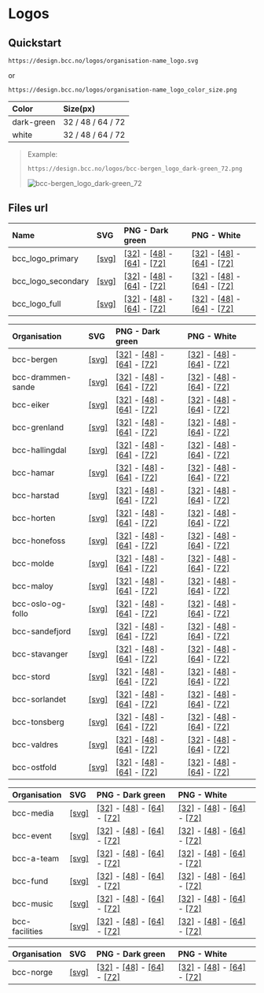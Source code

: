# Logos

## Quickstart

```
https://design.bcc.no/logos/organisation-name_logo.svg
```
or

```
https://design.bcc.no/logos/organisation-name_logo_color_size.png
```

| **Color**  	  | **Size(px)**      	|
|:------------	|:-------------------	|
| dark-green 	  | 32 / 48 / 64 / 72 	|
| white      	  | 32 / 48 / 64 / 72 	|

> Example:
> ```
> https://design.bcc.no/logos/bcc-bergen_logo_dark-green_72.png
> ```
> ![bcc-bergen_logo_dark-green_72](https://design.bcc.no/logos/bcc-bergen_logo_dark-green_72.png "BCC Bergen Logo Dark-green 72px")

## Files url

| **Name**  	        | **SVG**                                                  	        | **PNG - Dark green**                                                                                                                                                                                                                                                                               	                        | **PNG - White**                                                                                                                                                                                                                                                             	                            |
|:------------------	|:---------------------------------------------------------	        |:----------------------------------------------------------------------------------------------------------------------------------------------------------------------------------------------------------------------------------------------------------------------------------------------	                            |:--------------------------------------------------------------------------------------------------------------------------------------------------------------------------------------------------------------------------------------------------------------------------	                            |
| bcc_logo_primary      | [[svg]](https://design.bcc.no/logos/bcc_logo_primary.svg) 	    | [[32]](https://design.bcc.no/logos/bcc_logo_primary_dark-green_32.png) - [[48]](https://design.bcc.no/logos/bcc_logo_primary_dark-green_48.png) - [[64]](https://design.bcc.no/logos/bcc_logo_primary_dark-green_64.png) - [[72]](https://design.bcc.no/logos/bcc_logo_primary_dark-green_72.png) 	                        | [[32]](https://design.bcc.no/logos/bcc_logo_primary_white_32.png) - [[48]](https://design.bcc.no/logos/bcc_logo_primary_white_48.png) - [[64]](https://design.bcc.no/logos/bcc_logo_primary_white_64.png) - [[72]](https://design.bcc.no/logos/bcc_logo_primary_white_72.png) 	                        |
| bcc_logo_secondary   	| [[svg]](https://design.bcc.no/logos/bcc_logo_secondary.svg) 	    | [[32]](https://design.bcc.no/logos/bcc_logo_secondary_dark-green_32.png) - [[48]](https://design.bcc.no/logos/bcc_logo_secondary_dark-green_48.png) - [[64]](https://design.bcc.no/logos/bcc_logo_secondary_dark-green_64.png) - [[72]](https://design.bcc.no/logos/bcc_logo_secondary_dark-green_72.png) 	                | [[32]](https://design.bcc.no/logos/bcc_logo_secondary_white_32.png) - [[48]](https://design.bcc.no/logos/bcc_logo_secondary_white_48.png) - [[64]](https://design.bcc.no/logos/bcc_logo_secondary_white_64.png) - [[72]](https://design.bcc.no/logos/bcc_logo_secondary_white_72.png) 	                |
| bcc_logo_full         | [[svg]](https://design.bcc.no/logos/bcc_logo_full.svg) 	        | [[32]](https://design.bcc.no/logos/bcc_logo_full_dark-green_32.png) - [[48]](https://design.bcc.no/logos/bcc_logo_full_dark-green_48.png) - [[64]](https://design.bcc.no/logos/bcc_logo_full_dark-green_64.png) - [[72]](https://design.bcc.no/logos/bcc_logo_full_dark-green_72.png) 	                                    | [[32]](https://design.bcc.no/logos/bcc_logo_full_white_32.png) - [[48]](https://design.bcc.no/logos/bcc_logo_full_white_48.png) - [[64]](https://design.bcc.no/logos/bcc_logo_full_white_64.png) - [[72]](https://design.bcc.no/logos/bcc_logo_full_white_72.png) 	                                    |       


| **Organisation**  	| **SVG**                                                  	        | **PNG - Dark green**                                                                                                                                                                                                                                                                               	                        | **PNG - White**                                                                                                                                                                                                                                                             	                          |
|:------------------	|:---------------------------------------------------------	        |:----------------------------------------------------------------------------------------------------------------------------------------------------------------------------------------------------------------------------------------------------------------------------------------------	                            |:--------------------------------------------------------------------------------------------------------------------------------------------------------------------------------------------------------------------------------------------------------------------------	                            |
| bcc-bergen        	| [[svg]](https://design.bcc.no/logos/bcc-bergen_logo.svg) 	        | [[32]](https://design.bcc.no/logos/bcc-bergen_logo_dark-green_32.png) - [[48]](https://design.bcc.no/logos/bcc-bergen_logo_dark-green_48.png) - [[64]](https://design.bcc.no/logos/bcc-bergen_logo_dark-green_64.png) - [[72]](https://design.bcc.no/logos/bcc-bergen_logo_dark-green_72.png) 	                            | [[32]](https://design.bcc.no/logos/bcc-bergen_logo_white_32.png) - [[48]](https://design.bcc.no/logos/bcc-bergen_logo_white_48.png) - [[64]](https://design.bcc.no/logos/bcc-bergen_logo_white_64.png) - [[72]](https://design.bcc.no/logos/bcc-bergen_logo_white_72.png) 	                            |
| bcc-drammen-sande 	| [[svg]](https://design.bcc.no/logos/bcc-drammen-sande_logo.svg) 	| [[32]](https://design.bcc.no/logos/bcc-drammen-sande_logo_dark-green_32.png) - [[48]](https://design.bcc.no/logos/bcc-drammen-sande_logo_dark-green_48.png) - [[64]](https://design.bcc.no/logos/bcc-drammen-sande_logo_dark-green_64.png) - [[72]](https://design.bcc.no/logos/bcc-drammen-sande_logo_dark-green_72.png) 	| [[32]](https://design.bcc.no/logos/bcc-drammen-sande_logo_white_32.png) - [[48]](https://design.bcc.no/logos/bcc-drammen-sande_logo_white_48.png) - [[64]](https://design.bcc.no/logos/bcc-drammen-sande_logo_white_64.png) - [[72]](https://design.bcc.no/logos/bcc-drammen-sande_logo_white_72.png) 	|
| bcc-eiker         	| [[svg]](https://design.bcc.no/logos/bcc-eiker_logo.svg) 	        | [[32]](https://design.bcc.no/logos/bcc-eiker_logo_dark-green_32.png) - [[48]](https://design.bcc.no/logos/bcc-eiker_logo_dark-green_48.png) - [[64]](https://design.bcc.no/logos/bcc-eiker_logo_dark-green_64.png) - [[72]](https://design.bcc.no/logos/bcc-eiker_logo_dark-green_72.png) 	                                | [[32]](https://design.bcc.no/logos/bcc-eiker_logo_white_32.png) - [[48]](https://design.bcc.no/logos/bcc-eiker_logo_white_48.png) - [[64]](https://design.bcc.no/logos/bcc-eiker_logo_white_64.png) - [[72]](https://design.bcc.no/logos/bcc-eiker_logo_white_72.png) 	                                |
| bcc-grenland      	| [[svg]](https://design.bcc.no/logos/bcc-grenland_logo.svg) 	      | [[32]](https://design.bcc.no/logos/bcc-grenland_logo_dark-green_32.png) - [[48]](https://design.bcc.no/logos/bcc-grenland_logo_dark-green_48.png) - [[64]](https://design.bcc.no/logos/bcc-grenland_logo_dark-green_64.png) - [[72]](https://design.bcc.no/logos/bcc-grenland_logo_dark-green_72.png) 	                    | [[32]](https://design.bcc.no/logos/bcc-grenland_logo_white_32.png) - [[48]](https://design.bcc.no/logos/bcc-grenland_logo_white_48.png) - [[64]](https://design.bcc.no/logos/bcc-grenland_logo_white_64.png) - [[72]](https://design.bcc.no/logos/bcc-grenland_logo_white_72.png) 	                    |
| bcc-hallingdal    	| [[svg]](https://design.bcc.no/logos/bcc-hallingdal_logo.svg) 	    | [[32]](https://design.bcc.no/logos/bcc-hallingdal_logo_dark-green_32.png) - [[48]](https://design.bcc.no/logos/bcc-hallingdal_logo_dark-green_48.png) - [[64]](https://design.bcc.no/logos/bcc-hallingdal_logo_dark-green_64.png) - [[72]](https://design.bcc.no/logos/bcc-hallingdal_logo_dark-green_72.png) 	            | [[32]](https://design.bcc.no/logos/bcc-hallingdal_logo_white_32.png) - [[48]](https://design.bcc.no/logos/bcc-hallingdal_logo_white_48.png) - [[64]](https://design.bcc.no/logos/bcc-hallingdal_logo_white_64.png) - [[72]](https://design.bcc.no/logos/bcc-hallingdal_logo_white_72.png) 	            |
| bcc-hamar         	| [[svg]](https://design.bcc.no/logos/bcc-hamar_logo.svg) 	        | [[32]](https://design.bcc.no/logos/bcc-hamar_logo_dark-green_32.png) - [[48]](https://design.bcc.no/logos/bcc-hamar_logo_dark-green_48.png) - [[64]](https://design.bcc.no/logos/bcc-hamar_logo_dark-green_64.png) - [[72]](https://design.bcc.no/logos/bcc-hamar_logo_dark-green_72.png) 	                                | [[32]](https://design.bcc.no/logos/bcc-hamar_logo_white_32.png) - [[48]](https://design.bcc.no/logos/bcc-hamar_logo_white_48.png) - [[64]](https://design.bcc.no/logos/bcc-hamar_logo_white_64.png) - [[72]](https://design.bcc.no/logos/bcc-hamar_logo_white_72.png) 	                                |
| bcc-harstad       	| [[svg]](https://design.bcc.no/logos/bcc-harstad_logo.svg) 	      | [[32]](https://design.bcc.no/logos/bcc-harstad_logo_dark-green_32.png) - [[48]](https://design.bcc.no/logos/bcc-harstad_logo_dark-green_48.png) - [[64]](https://design.bcc.no/logos/bcc-harstad_logo_dark-green_64.png) - [[72]](https://design.bcc.no/logos/bcc-harstad_logo_dark-green_72.png) 	                        | [[32]](https://design.bcc.no/logos/bcc-harstad_logo_white_32.png) - [[48]](https://design.bcc.no/logos/bcc-harstad_logo_white_48.png) - [[64]](https://design.bcc.no/logos/bcc-harstad_logo_white_64.png) - [[72]](https://design.bcc.no/logos/bcc-harstad_logo_white_72.png) 	                        |
| bcc-horten        	| [[svg]](https://design.bcc.no/logos/bcc-horten_logo.svg) 	        | [[32]](https://design.bcc.no/logos/bcc-horten_logo_dark-green_32.png) - [[48]](https://design.bcc.no/logos/bcc-horten_logo_dark-green_48.png) - [[64]](https://design.bcc.no/logos/bcc-horten_logo_dark-green_64.png) - [[72]](https://design.bcc.no/logos/bcc-horten_logo_dark-green_72.png) 	                            | [[32]](https://design.bcc.no/logos/bcc-horten_logo_white_32.png) - [[48]](https://design.bcc.no/logos/bcc-horten_logo_white_48.png) - [[64]](https://design.bcc.no/logos/bcc-horten_logo_white_64.png) - [[72]](https://design.bcc.no/logos/bcc-horten_logo_white_72.png) 	                            |
| bcc-honefoss      	| [[svg]](https://design.bcc.no/logos/bcc-honefoss_logo.svg) 	      | [[32]](https://design.bcc.no/logos/bcc-honefoss_logo_dark-green_32.png) - [[48]](https://design.bcc.no/logos/bcc-honefoss_logo_dark-green_48.png) - [[64]](https://design.bcc.no/logos/bcc-honefoss_logo_dark-green_64.png) - [[72]](https://design.bcc.no/logos/bcc-honefoss_logo_dark-green_72.png) 	                    | [[32]](https://design.bcc.no/logos/bcc-honefoss_logo_white_32.png) - [[48]](https://design.bcc.no/logos/bcc-honefoss_logo_white_48.png) - [[64]](https://design.bcc.no/logos/bcc-honefoss_logo_white_64.png) - [[72]](https://design.bcc.no/logos/bcc-honefoss_logo_white_72.png) 	                    |
| bcc-molde         	| [[svg]](https://design.bcc.no/logos/bcc-molde_logo.svg) 	        | [[32]](https://design.bcc.no/logos/bcc-molde_logo_dark-green_32.png) - [[48]](https://design.bcc.no/logos/bcc-molde_logo_dark-green_48.png) - [[64]](https://design.bcc.no/logos/bcc-molde_logo_dark-green_64.png) - [[72]](https://design.bcc.no/logos/bcc-molde_logo_dark-green_72.png) 	                                | [[32]](https://design.bcc.no/logos/bcc-molde_logo_white_32.png) - [[48]](https://design.bcc.no/logos/bcc-molde_logo_white_48.png) - [[64]](https://design.bcc.no/logos/bcc-molde_logo_white_64.png) - [[72]](https://design.bcc.no/logos/bcc-molde_logo_white_72.png) 	                                |
| bcc-maloy         	| [[svg]](https://design.bcc.no/logos/bcc-maloy_logo.svg) 	        | [[32]](https://design.bcc.no/logos/bcc-maloy_logo_dark-green_32.png) - [[48]](https://design.bcc.no/logos/bcc-maloy_logo_dark-green_48.png) - [[64]](https://design.bcc.no/logos/bcc-maloy_logo_dark-green_64.png) - [[72]](https://design.bcc.no/logos/bcc-maloy_logo_dark-green_72.png) 	                                | [[32]](https://design.bcc.no/logos/bcc-maloy_logo_white_32.png) - [[48]](https://design.bcc.no/logos/bcc-maloy_logo_white_48.png) - [[64]](https://design.bcc.no/logos/bcc-maloy_logo_white_64.png) - [[72]](https://design.bcc.no/logos/bcc-maloy_logo_white_72.png) 	                                |
| bcc-oslo-og-follo 	| [[svg]](https://design.bcc.no/logos/bcc-oslo-og-follo_logo.svg) 	| [[32]](https://design.bcc.no/logos/bcc-oslo-og-follo_logo_dark-green_32.png) - [[48]](https://design.bcc.no/logos/bcc-oslo-og-follo_logo_dark-green_48.png) - [[64]](https://design.bcc.no/logos/bcc-oslo-og-follo_logo_dark-green_64.png) - [[72]](https://design.bcc.no/logos/bcc-oslo-og-follo_logo_dark-green_72.png) 	| [[32]](https://design.bcc.no/logos/bcc-oslo-og-follo_logo_white_32.png) - [[48]](https://design.bcc.no/logos/bcc-oslo-og-follo_logo_white_48.png) - [[64]](https://design.bcc.no/logos/bcc-oslo-og-follo_logo_white_64.png) - [[72]](https://design.bcc.no/logos/bcc-oslo-og-follo_logo_white_72.png) 	|
| bcc-sandefjord    	| [[svg]](https://design.bcc.no/logos/bcc-sandefjord_logo.svg) 	    | [[32]](https://design.bcc.no/logos/bcc-sandefjord_logo_dark-green_32.png) - [[48]](https://design.bcc.no/logos/bcc-sandefjord_logo_dark-green_48.png) - [[64]](https://design.bcc.no/logos/bcc-sandefjord_logo_dark-green_64.png) - [[72]](https://design.bcc.no/logos/bcc-sandefjord_logo_dark-green_72.png) 	            | [[32]](https://design.bcc.no/logos/bcc-sandefjord_logo_white_32.png) - [[48]](https://design.bcc.no/logos/bcc-sandefjord_logo_white_48.png) - [[64]](https://design.bcc.no/logos/bcc-sandefjord_logo_white_64.png) - [[72]](https://design.bcc.no/logos/bcc-sandefjord_logo_white_72.png) 	            |
| bcc-stavanger     	| [[svg]](https://design.bcc.no/logos/bcc-stavanger_logo.svg) 	    | [[32]](https://design.bcc.no/logos/bcc-stavanger_logo_dark-green_32.png) - [[48]](https://design.bcc.no/logos/bcc-stavanger_logo_dark-green_48.png) - [[64]](https://design.bcc.no/logos/bcc-stavanger_logo_dark-green_64.png) - [[72]](https://design.bcc.no/logos/bcc-stavanger_logo_dark-green_72.png) 	                | [[32]](https://design.bcc.no/logos/bcc-stavanger_logo_white_32.png) - [[48]](https://design.bcc.no/logos/bcc-stavanger_logo_white_48.png) - [[64]](https://design.bcc.no/logos/bcc-stavanger_logo_white_64.png) - [[72]](https://design.bcc.no/logos/bcc-stavanger_logo_white_72.png) 	                |
| bcc-stord         	| [[svg]](https://design.bcc.no/logos/bcc-stord_logo.svg) 	        | [[32]](https://design.bcc.no/logos/bcc-stord_logo_dark-green_32.png) - [[48]](https://design.bcc.no/logos/bcc-stord_logo_dark-green_48.png) - [[64]](https://design.bcc.no/logos/bcc-stord_logo_dark-green_64.png) - [[72]](https://design.bcc.no/logos/bcc-stord_logo_dark-green_72.png) 	                                | [[32]](https://design.bcc.no/logos/bcc-stord_logo_white_32.png) - [[48]](https://design.bcc.no/logos/bcc-stord_logo_white_48.png) - [[64]](https://design.bcc.no/logos/bcc-stord_logo_white_64.png) - [[72]](https://design.bcc.no/logos/bcc-stord_logo_white_72.png) 	                                |
| bcc-sorlandet     	| [[svg]](https://design.bcc.no/logos/bcc-sorlandet_logo.svg) 	    | [[32]](https://design.bcc.no/logos/bcc-sorlandet_logo_dark-green_32.png) - [[48]](https://design.bcc.no/logos/bcc-sorlandet_logo_dark-green_48.png) - [[64]](https://design.bcc.no/logos/bcc-sorlandet_logo_dark-green_64.png) - [[72]](https://design.bcc.no/logos/bcc-sorlandet_logo_dark-green_72.png) 	                | [[32]](https://design.bcc.no/logos/bcc-sorlandet_logo_white_32.png) - [[48]](https://design.bcc.no/logos/bcc-sorlandet_logo_white_48.png) - [[64]](https://design.bcc.no/logos/bcc-sorlandet_logo_white_64.png) - [[72]](https://design.bcc.no/logos/bcc-sorlandet_logo_white_72.png) 	                |
| bcc-tonsberg      	| [[svg]](https://design.bcc.no/logos/bcc-tonsberg_logo.svg) 	      | [[32]](https://design.bcc.no/logos/bcc-tonsberg_logo_dark-green_32.png) - [[48]](https://design.bcc.no/logos/bcc-tonsberg_logo_dark-green_48.png) - [[64]](https://design.bcc.no/logos/bcc-tonsberg_logo_dark-green_64.png) - [[72]](https://design.bcc.no/logos/bcc-tonsberg_logo_dark-green_72.png) 	                    | [[32]](https://design.bcc.no/logos/bcc-tonsberg_logo_white_32.png) - [[48]](https://design.bcc.no/logos/bcc-tonsberg_logo_white_48.png) - [[64]](https://design.bcc.no/logos/bcc-tonsberg_logo_white_64.png) - [[72]](https://design.bcc.no/logos/bcc-tonsberg_logo_white_72.png) 	                    |
| bcc-valdres       	| [[svg]](https://design.bcc.no/logos/bcc-valdres_logo.svg) 	      | [[32]](https://design.bcc.no/logos/bcc-valdres_logo_dark-green_32.png) - [[48]](https://design.bcc.no/logos/bcc-valdres_logo_dark-green_48.png) - [[64]](https://design.bcc.no/logos/bcc-valdres_logo_dark-green_64.png) - [[72]](https://design.bcc.no/logos/bcc-valdres_logo_dark-green_72.png) 	                        | [[32]](https://design.bcc.no/logos/bcc-valdres_logo_white_32.png) - [[48]](https://design.bcc.no/logos/bcc-valdres_logo_white_48.png) - [[64]](https://design.bcc.no/logos/bcc-valdres_logo_white_64.png) - [[72]](https://design.bcc.no/logos/bcc-valdres_logo_white_72.png) 	                        |
| bcc-ostfold       	| [[svg]](https://design.bcc.no/logos/bcc-ostfold_logo.svg) 	      | [[32]](https://design.bcc.no/logos/bcc-ostfold_logo_dark-green_32.png) - [[48]](https://design.bcc.no/logos/bcc-ostfold_logo_dark-green_48.png) - [[64]](https://design.bcc.no/logos/bcc-ostfold_logo_dark-green_64.png) - [[72]](https://design.bcc.no/logos/bcc-ostfold_logo_dark-green_72.png) 	                        | [[32]](https://design.bcc.no/logos/bcc-ostfold_logo_white_32.png) - [[48]](https://design.bcc.no/logos/bcc-ostfold_logo_white_48.png) - [[64]](https://design.bcc.no/logos/bcc-ostfold_logo_white_64.png) - [[72]](https://design.bcc.no/logos/bcc-ostfold_logo_white_72.png) 	                        |


| **Organisation**  	| **SVG**                                                  	        | **PNG - Dark green**                                                                                                                                                                                                                                                                              	                        | **PNG - White**                                                                                                                                                                                                                                                              	                          |
|:------------------	|:---------------------------------------------------------	        |:----------------------------------------------------------------------------------------------------------------------------------------------------------------------------------------------------------------------------------------------------------------------------------------------	                            |:--------------------------------------------------------------------------------------------------------------------------------------------------------------------------------------------------------------------------------------------------------------------------	                            |
| bcc-media       	  | [[svg]](https://design.bcc.no/logos/bcc-media_logo.svg)           | [[32]](https://design.bcc.no/logos/bcc-media_logo_dark-green_32.png) - [[48]](https://design.bcc.no/logos/bcc-media_logo_dark-green_48.png) - [[64]](https://design.bcc.no/logos/bcc-media_logo_dark-green_64.png) - [[72]](https://design.bcc.no/logos/bcc-media_logo_dark-green_72.png) 	                                | [[32]](https://design.bcc.no/logos/bcc-media_logo_white_32.png) - [[48]](https://design.bcc.no/logos/bcc-media_logo_white_48.png) - [[64]](https://design.bcc.no/logos/bcc-media_logo_white_64.png) - [[72]](https://design.bcc.no/logos/bcc-media_logo_white_72.png) 	                                |
| bcc-event       	  | [[svg]](https://design.bcc.no/logos/bcc-event_logo.svg)           | [[32]](https://design.bcc.no/logos/bcc-event_logo_dark-green_32.png) - [[48]](https://design.bcc.no/logos/bcc-event_logo_dark-green_48.png) - [[64]](https://design.bcc.no/logos/bcc-event_logo_dark-green_64.png) - [[72]](https://design.bcc.no/logos/bcc-event_logo_dark-green_72.png)                                   | [[32]](https://design.bcc.no/logos/bcc-event_logo_white_32.png) - [[48]](https://design.bcc.no/logos/bcc-event_logo_white_48.png) - [[64]](https://design.bcc.no/logos/bcc-event_logo_white_64.png) - [[72]](https://design.bcc.no/logos/bcc-event_logo_white_72.png)                                   |
| bcc-a-team       	  | [[svg]](https://design.bcc.no/logos/bcc-a-team_logo.svg)          | [[32]](https://design.bcc.no/logos/bcc-a-team_logo_dark-green_32.png) - [[48]](https://design.bcc.no/logos/bcc-a-team_logo_dark-green_48.png) - [[64]](https://design.bcc.no/logos/bcc-a-team_logo_dark-green_64.png) - [[72]](https://design.bcc.no/logos/bcc-a-team_logo_dark-green_72.png)                               | [[32]](https://design.bcc.no/logos/bcc-a-team_logo_white_32.png) - [[48]](https://design.bcc.no/logos/bcc-a-team_logo_white_48.png) - [[64]](https://design.bcc.no/logos/bcc-a-team_logo_white_64.png) - [[72]](https://design.bcc.no/logos/bcc-a-team_logo_white_72.png)                               |
| bcc-fund       	    | [[svg]](https://design.bcc.no/logos/bcc-fund_logo.svg)            | [[32]](https://design.bcc.no/logos/bcc-fund_logo_dark-green_32.png) - [[48]](https://design.bcc.no/logos/bcc-fund_logo_dark-green_48.png) - [[64]](https://design.bcc.no/logos/bcc-fund_logo_dark-green_64.png) - [[72]](https://design.bcc.no/logos/bcc-fund_logo_dark-green_72.png)                                       | [[32]](https://design.bcc.no/logos/bcc-fund_logo_white_32.png) - [[48]](https://design.bcc.no/logos/bcc-fund_logo_white_48.png) - [[64]](https://design.bcc.no/logos/bcc-fund_logo_white_64.png) - [[72]](https://design.bcc.no/logos/bcc-fund_logo_white_72.png)                                       |
| bcc-music       	  | [[svg]](https://design.bcc.no/logos/bcc-music_logo.svg)           | [[32]](https://design.bcc.no/logos/bcc-music_logo_dark-green_32.png) - [[48]](https://design.bcc.no/logos/bcc-music_logo_dark-green_48.png) - [[64]](https://design.bcc.no/logos/bcc-music_logo_dark-green_64.png) - [[72]](https://design.bcc.no/logos/bcc-music_logo_dark-green_72.png)                                   | [[32]](https://design.bcc.no/logos/bcc-music_logo_white_32.png) - [[48]](https://design.bcc.no/logos/bcc-music_logo_white_48.png) - [[64]](https://design.bcc.no/logos/bcc-music_logo_white_64.png) - [[72]](https://design.bcc.no/logos/bcc-music_logo_white_72.png)                                   |
| bcc-facilities      | [[svg]](https://design.bcc.no/logos/bcc-facilities_logo.svg)      | [[32]](https://design.bcc.no/logos/bcc-facilities_logo_dark-green_32.png) - [[48]](https://design.bcc.no/logos/bcc-facilities_logo_dark-green_48.png) - [[64]](https://design.bcc.no/logos/bcc-facilities_logo_dark-green_64.png) - [[72]](https://design.bcc.no/logos/bcc-facilities_logo_dark-green_72.png)               | [[32]](https://design.bcc.no/logos/bcc-facilities_logo_white_32.png) - [[48]](https://design.bcc.no/logos/bcc-facilities_logo_white_48.png) - [[64]](https://design.bcc.no/logos/bcc-facilities_logo_white_64.png) - [[72]](https://design.bcc.no/logos/bcc-facilities_logo_white_72.png)               |


| **Organisation**  	| **SVG**                                                  	        | **PNG - Dark green**                                                                                                                                                                                                                                                                              	                        | **PNG - White**                                                                                                                                                                                                                                                              	                          |
|:------------------	|:---------------------------------------------------------	        |:----------------------------------------------------------------------------------------------------------------------------------------------------------------------------------------------------------------------------------------------------------------------------------------------	                            |:--------------------------------------------------------------------------------------------------------------------------------------------------------------------------------------------------------------------------------------------------------------------------	                            |
| bcc-norge       	  | [[svg]](https://design.bcc.no/logos/bcc-norge_logo.svg)           | [[32]](https://design.bcc.no/logos/bcc-norge_logo_dark-green_32.png) - [[48]](https://design.bcc.no/logos/bcc-norge_logo_dark-green_48.png) - [[64]](https://design.bcc.no/logos/bcc-norge_logo_dark-green_64.png) - [[72]](https://design.bcc.no/logos/bcc-norge_logo_dark-green_72.png)                                   | [[32]](https://design.bcc.no/logos/bcc-norge_logo_white_32.png) - [[48]](https://design.bcc.no/logos/bcc-norge_logo_white_48.png) - [[64]](https://design.bcc.no/logos/bcc-norge_logo_white_64.png) - [[72]](https://design.bcc.no/logos/bcc-norge_logo_white_72.png)                                   |

